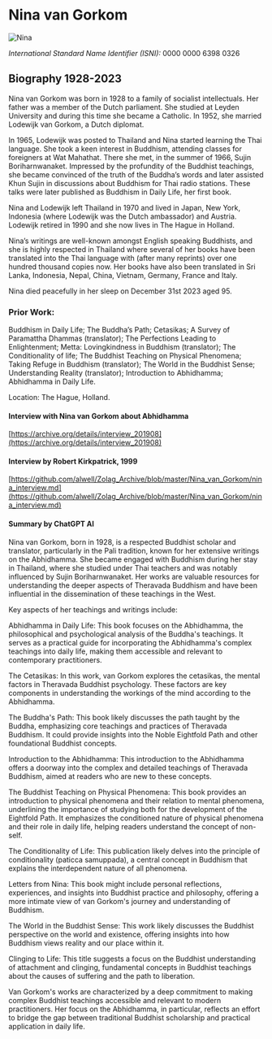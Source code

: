 # Nina van Gorkom

![Nina](https://alwell.github.io/Book_details/nina.jpg)

*International Standard Name Identifier (ISNI):* 0000 0000 6398 0326

## Biography 1928-2023

Nina van Gorkom was born in 1928 to a family of socialist intellectuals. Her father was a member of the Dutch parliament. She studied at Leyden University and during this time she became a Catholic. In 1952, she married Lodewijk van Gorkom, a Dutch diplomat.

In 1965, Lodewijk was posted to Thailand and Nina started learning the Thai language. She took a keen interest in Buddhism, attending classes for foreigners at Wat Mahathat. There she met, in the summer of 1966, Sujin Boriharnwanaket. Impressed by the profundity of the Buddhist teachings, she became convinced of the truth of the Buddha’s words and later assisted Khun Sujin in discussions about Buddhism for Thai radio stations. These talks were later published as Buddhism in Daily Life, her first book.

Nina and Lodewijk left Thailand in 1970 and lived in Japan, New York, Indonesia (where Lodewijk was the Dutch ambassador) and Austria. Lodewijk retired in 1990 and she now lives in The Hague in Holland.

Nina’s writings are well-known amongst English speaking Buddhists, and she is highly respected in Thailand where several of her books have been translated into the Thai language with (after many reprints) over one hundred thousand copies now. Her books have also been translated in Sri Lanka, Indonesia, Nepal, China, Vietnam, Germany, France and Italy.

Nina died peacefully in her sleep on December 31st 2023 aged 95.

### Prior Work:

Buddhism in Daily Life; The Buddha’s Path; Cetasikas; A Survey of Paramattha Dhammas (translator); The Perfections Leading to Enlightenment; Metta: Lovingkindness in Buddhism (translator); The Conditionality of life; The Buddhist Teaching on Physical Phenomena; Taking Refuge in Buddhism (translator); The World in the Buddhist Sense; Understanding Reality (translator); Introduction to Abhidhamma; Abhidhamma in Daily Life.

Location: The Hague, Holland.

#### Interview with Nina van Gorkom about Abhidhamma

[https://archive.org/details/interview_201908](https://archive.org/details/interview_201908)

#### Interview by Robert Kirkpatrick, 1999

[https://github.com/alwell/Zolag_Archive/blob/master/Nina_van_Gorkom/nina_interview.md](https://github.com/alwell/Zolag_Archive/blob/master/Nina_van_Gorkom/nina_interview.md)

#### Summary by ChatGPT AI

Nina van Gorkom, born in 1928, is a respected Buddhist scholar and translator, particularly in the Pali tradition, known for her extensive writings on the Abhidhamma. She became engaged with Buddhism during her stay in Thailand, where she studied under Thai teachers and was notably influenced by Sujin Boriharnwanaket​​​​. Her works are valuable resources for understanding the deeper aspects of Theravada Buddhism and have been influential in the dissemination of these teachings in the West.
 
Key aspects of her teachings and writings include:
 
Abhidhamma in Daily Life: This book focuses on the Abhidhamma, the philosophical and psychological analysis of the Buddha's teachings. It serves as a practical guide for incorporating the Abhidhamma's complex teachings into daily life, making them accessible and relevant to contemporary practitioners​​.
 
The Cetasikas: In this work, van Gorkom explores the cetasikas, the mental factors in Theravada Buddhist psychology. These factors are key components in understanding the workings of the mind according to the Abhidhamma​​.
 
The Buddha's Path: This book likely discusses the path taught by the Buddha, emphasizing core teachings and practices of Theravada Buddhism. It could provide insights into the Noble Eightfold Path and other foundational Buddhist concepts​​.
 
Introduction to the Abhidhamma: This introduction to the Abhidhamma offers a doorway into the complex and detailed teachings of Theravada Buddhism, aimed at readers who are new to these concepts​​.
 
The Buddhist Teaching on Physical Phenomena: This book provides an introduction to physical phenomena and their relation to mental phenomena, underlining the importance of studying both for the development of the Eightfold Path. It emphasizes the conditioned nature of physical phenomena and their role in daily life, helping readers understand the concept of non-self​​​​.
 
The Conditionality of Life: This publication likely delves into the principle of conditionality (paticca samuppada), a central concept in Buddhism that explains the interdependent nature of all phenomena​​.
 
Letters from Nina: This book might include personal reflections, experiences, and insights into Buddhist practice and philosophy, offering a more intimate view of van Gorkom's journey and understanding of Buddhism​​.
 
The World in the Buddhist Sense: This work likely discusses the Buddhist perspective on the world and existence, offering insights into how Buddhism views reality and our place within it​​.
 
Clinging to Life: This title suggests a focus on the Buddhist understanding of attachment and clinging, fundamental concepts in Buddhist teachings about the causes of suffering and the path to liberation​​.
 
Van Gorkom's works are characterized by a deep commitment to making complex Buddhist teachings accessible and relevant to modern practitioners. Her focus on the Abhidhamma, in particular, reflects an effort to bridge the gap between traditional Buddhist scholarship and practical application in daily life.
